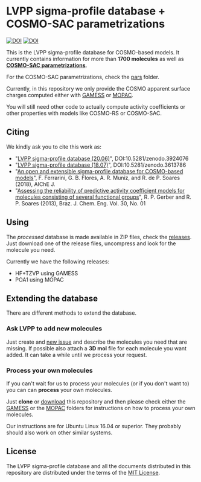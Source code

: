 # LVPP sigma-profile database + COSMO-SAC parametrizations
[![DOI](https://zenodo.org/badge/DOI/10.5281/zenodo.3924076.svg)](https://doi.org/10.5281/zenodo.3924076)
[![DOI](https://zenodo.org/badge/DOI/10.5281/zenodo.3613786.svg)](https://doi.org/10.5281/zenodo.3613786)

This is the LVPP sigma-profile database for COSMO-based models. It currently contains information for more than **1700 molecules** as well as [**COSMO-SAC parametrizations**](https://github.com/lvpp/sigma/tree/master/pars).

For the COSMO-SAC parametrizations, check the [pars](https://github.com/lvpp/sigma/tree/master/pars) folder.

Currently, in this repository we only provide the COSMO apparent surface charges computed either with
[GAMESS](http://www.msg.ameslab.gov/gamess/) or [MOPAC](http://openmopac.net/).

You will still need other code to actually compute activity coefficients or other properties with models like COSMO-RS or COSMO-SAC.

## Citing
We kindly ask you to cite this work as:
 * "[LVPP sigma-profile database (20.06)](https://doi.org/10.5281/zenodo.3924076)", DOI:10.5281/zenodo.3924076
 * "[LVPP sigma-profile database (18.07)](https://doi.org/10.5281/zenodo.3613786)", DOI:10.5281/zenodo.3613786
 * "[An open and extensible sigma-profile database for COSMO-based models](https://doi.org/10.1002/aic.16194)", F. Ferrarini, G. B. Flores, A. R. Muniz, and R. de P. Soares (2018), AIChE J.
 * "[Assessing the reliability of predictive activity coefficient models for molecules consisting of several functional groups](http://dx.doi.org/10.1590/S0104-66322013000100002)", R. P. Gerber and R. P. Soares (2013), Braz. J. Chem. Eng. Vol. 30, No. 01

## Using
The *processed* database is made available in ZIP files, check the [releases](http://github.com/lvpp/sigma/releases).
Just download one of the release files, uncompress and look for the molecule you need.

Currently we have the following releases:
* HF+TZVP using GAMESS
* POA1 using MOPAC

## Extending the database

There are different methods to extend the database.

### Ask LVPP to add new molecules

Just create and [new issue](https://github.com/lvpp/sigma/issues)
and describe the molecules you need that are missing.
If possible also attach a **3D mol** file for each molecule you want added.
It can take a while until we process your request.

### Process your own molecules

If you can't wait for us to process your molecules (or if you don't want to)
you can can **process** your own molecules.

Just **clone** or [download](https://github.com/lvpp/sigma/archive/master.zip) this repository and then
please check either the [GAMESS](https://github.com/lvpp/sigma/tree/master/GAMESS)
or the [MOPAC](https://github.com/lvpp/sigma/tree/master/MOPAC) folders for instructions
on how to process your own molecules.

Our instructions are for Ubuntu Linux 16.04 or superior. They probably should also
work on other similar systems.

## License

The LVPP sigma-profile database and all the documents distributed in this repository are distributed under the terms
of the [MIT License](https://github.com/lvpp/sigma/blob/master/LICENSE).
